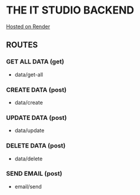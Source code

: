 # THE IT STUDIO BACKEND
[Hosted on Render](https://it-studio-backend-kgev.onrender.com)

## ROUTES

### GET ALL DATA (get)
- data/get-all

### CREATE DATA (post)
- data/create

### UPDATE DATA (post)
- data/update

### DELETE DATA (post)
- data/delete

### SEND EMAIL (post)
- email/send